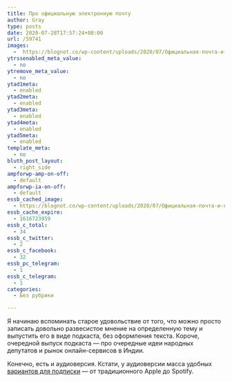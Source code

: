 ```yaml
---
title: Про официальную электронную почту
author: Gray
type: posts
date: 2020-07-28T17:57:24+00:00
url: /59741
images:
  -  https://blognot.co/wp-content/uploads/2020/07/Официальная-почта-и-горячая-индия.png
ytrssenabled_meta_value:
  - no
ytremove_meta_value:
  - no
ytad1meta:
  - enabled
ytad2meta:
  - enabled
ytad3meta:
  - enabled
ytad4meta:
  - enabled
ytad5meta:
  - enabled
template_meta:
  - no
bluth_post_layout:
  - right_side
ampforwp-amp-on-off:
  - default
ampforwp-ia-on-off:
  - default
essb_cached_image:
  - https://blognot.co/wp-content/uploads/2020/07/Официальная-почта-и-горячая-индия.png
essb_cache_expire:
  - 1616723959
essb_c_total:
  - 34
essb_c_twitter:
  - 2
essb_c_facebook:
  - 32
essb_pc_telegram:
  - 1
essb_c_telegram:
  - 1
categories:
  - Без рубрики

---
```








Я начинаю вспоминать старое удовольствие от того, что можно просто записать довольно развесистое мнение на определенную тему и выпустить его в виде подкаста, без оформления текста. Короче, очередной выпуск подкаста — про очередные идеи народных депутатов и рынок онлайн-сервисов в Индии.<figure class="wp-block-embed-youtube wp-block-embed is-type-video is-provider-youtube wp-embed-aspect-16-9 wp-has-aspect-ratio">

<div class="wp-block-embed__wrapper">
  <span class="embed-youtube" style="text-align:center; display: block;"></span>
</figure> 

Конечно, есть и аудиоверсия. Кстати, у аудиоверсии масса удобных [вариантов для подписки][1] — от традиционного Apple до Spotify.

 [1]: https://anchor.fm/it-thoughts "https://anchor.fm/it-thoughts"